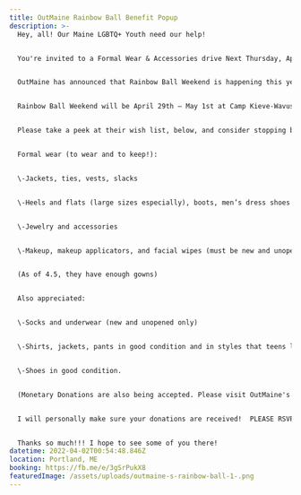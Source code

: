 ```yaml
---
title: OutMaine Rainbow Ball Benefit Popup
description: >-
  Hey, all! Our Maine LGBTQ+ Youth need our help!  


  You're invited to a Formal Wear & Accessories drive Next Thursday, April 14th from 5-7PM @ Rising Tide Brewery | Portland, Maine.


  OutMaine has announced that Rainbow Ball Weekend is happening this year! It's kind of like a Queer Prom. It sounds so cooool!!!  


  Rainbow Ball Weekend will be April 29th – May 1st at Camp Kieve-Wavus. OutMaine sets up a free boutique of clothes, accessories, and makeup for the youth to wear at the Rainbow Ball and to take home afterward. 


  Please take a peek at their wish list, below, and consider stopping by next Thursday to make a donation! (OutMaine is a nonprofit that creates more welcoming and affirming communities for Maine’s diverse queer youth in all of their intersectional identities by changing the very systems that serve them. For more information about them, you can check out their website, here: Outmaine & their Facebook: OutMaine on FB.)


  Formal wear (to wear and to keep!):


  \-Jackets, ties, vests, slacks


  \-Heels and flats (large sizes especially), boots, men’s dress shoes


  \-Jewelry and accessories


  \-Makeup, makeup applicators, and facial wipes (must be new and unopened only)


  (As of 4.5, they have enough gowns)


  Also appreciated:


  \-Socks and underwear (new and unopened only)


  \-Shirts, jackets, pants in good condition and in styles that teens like.


  \-Shoes in good condition.


  (Monetary Donations are also being accepted. Please visit OutMaine's page for more info.)


  I will personally make sure your donations are received!  PLEASE RSVP BY 4.12.22 LATEST. DM me for more information/questions! OR call/text @ 207.344.5032.


  Thanks so much!!! I hope to see some of you there!
datetime: 2022-04-02T00:54:48.846Z
location: Portland, ME
booking: https://fb.me/e/3gSrPukX8
featuredImage: /assets/uploads/outmaine-s-rainbow-ball-1-.png
---
```

